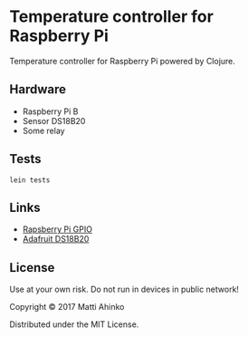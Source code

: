 # Temperature controller for Raspberry Pi

Temperature controller for Raspberry Pi powered by Clojure.

## Hardware

- Raspberry Pi B
- Sensor DS18B20
- Some relay

## Tests

    lein tests

## Links

- [Rapsberry Pi GPIO](https://www.raspberrypi.org/documentation/usage/gpio/)
- [Adafruit DS18B20](https://learn.adafruit.com/adafruits-raspberry-pi-lesson-11-ds18b20-temperature-sensing/overview)

## License

Use at your own risk. Do not run in devices in public network!

Copyright © 2017 Matti Ahinko

Distributed under the MIT License.
